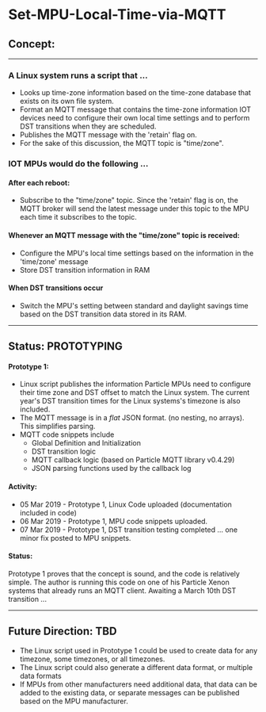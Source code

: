 # Set-MPU-Local-Time-via-MQTT

## Concept:
---
### A Linux system runs a script that ...
* Looks up time-zone information based on the time-zone database that exists on its own file system.
* Format an MQTT message that contains the time-zone information IOT devices need to configure their own local time settings and to perform DST transitions when they are scheduled.
* Publishes the MQTT message with the 'retain' flag on.
* For the sake of this discussion, the MQTT topic is "time/zone".

### IOT MPUs would do the following ...
#### After each reboot:
* Subscribe to the "time/zone" topic. Since the 'retain' flag is on, the MQTT broker will send the latest message under this topic to the MPU each time it subscribes to the topic.

#### Whenever an MQTT message with the "time/zone" topic is received:
* Configure the MPU's local time settings based on the information in the 'time/zone' message
* Store DST transition information in RAM
#### When DST transitions occur
* Switch the MPU's setting between standard and daylight savings time based on the DST transition data stored in its RAM.

---
## Status: PROTOTYPING
#### Prototype 1:
* Linux script publishes the information Particle MPUs need to configure their time zone and DST offset to match the Linux system. The current year's DST transition times for the Linux systems's timezone is also included. 
* The MQTT message is in a *flat* JSON format. (no nesting, no arrays). This simplifies parsing. 
* MQTT code snippets include
     * Global Definition and Initialization
     * DST transition logic
     * MQTT callback logic (based on Particle MQTT library v0.4.29)
     * JSON parsing functions used by the callback log
#### Activity:
* 05 Mar 2019 - Prototype 1, Linux Code uploaded (documentation included in code)
* 06 Mar 2019 - Prototype 1, MPU code snippets uploaded.
* 07 Mar 2019 - Prototype 1, DST transition testing completed ... one minor fix posted to MPU snippets.
#### Status:
Prototype 1 proves that the concept is sound, and the code is relatively simple. The author is running this code on one of his Particle Xenon systems that already runs an MQTT client. Awaiting a March 10th DST transition ...

---
## Future Direction: TBD
* The Linux script used in Prototype 1 could be used to create data for any timezone, some timezones, or all timezones. 
* The Linux script could also generate a different data format, or multiple data formats
* If MPUs from other manufacturers need additional data, that data can be added to the existing data, or separate messages can be published based on the MPU manufacturer.







